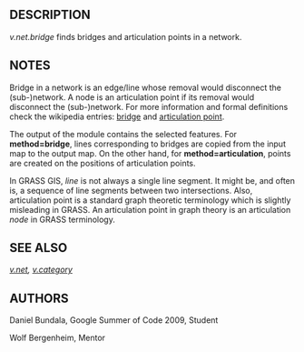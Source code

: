 
## DESCRIPTION

*v.net.bridge* finds bridges and articulation points in a network.

## NOTES

Bridge in a network is an edge/line whose removal would disconnect
the (sub-)network. A node is an articulation point if its removal
would disconnect the (sub-)network. For more information and formal
definitions check the wikipedia entries:
[bridge](https://en.wikipedia.org/wiki/Bridge_%28graph_theory%29)
and [articulation
point](https://en.wikipedia.org/wiki/Cut_vertex).

The output of the module contains the selected
features. For **method=bridge**, lines corresponding to
bridges are copied from the input map to the output map. On the
other hand, for **method=articulation**, points are created on
the positions of articulation points.

In GRASS GIS, *line* is not always a single line
segment. It might be, and often is, a sequence of line segments
between two intersections. Also, articulation point is a standard
graph theoretic terminology which is slightly misleading in GRASS.
An articulation point in graph theory is an articulation
*node* in GRASS terminology.

## SEE ALSO

*[v.net](v.net.html),
[v.category](v.category.html)*

## AUTHORS

Daniel Bundala, Google Summer of Code 2009, Student

Wolf Bergenheim, Mentor
